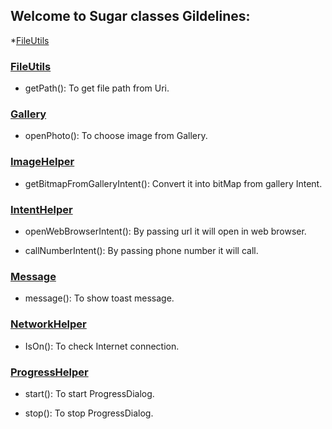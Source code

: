 

## Welcome to Sugar classes Gildelines:

*[FileUtils](#getPath())


### [FileUtils](https://github.com/CrownStack/android-sugar/blob/dev/FileUtils.java)

* getPath(): To get file path from Uri.

### [Gallery](https://github.com/CrownStack/android-sugar/blob/dev/Gallery.java)

* openPhoto(): To choose image from Gallery.

### [ImageHelper](https://github.com/CrownStack/android-sugar/blob/dev/ImageHelper.java)

* getBitmapFromGalleryIntent(): Convert it into bitMap from gallery Intent.

### [IntentHelper](https://github.com/CrownStack/android-sugar/blob/dev/IntentHelper.java)

* openWebBrowserIntent(): By passing url it will open in web browser.

* callNumberIntent(): By passing phone number it will call.
  
### [Message](https://github.com/CrownStack/android-sugar/blob/dev/Message.java)

* message(): To show toast message.

### [NetworkHelper](https://github.com/CrownStack/android-sugar/blob/dev/NetworkHelper.java)

* IsOn(): To check Internet connection.

### [ProgressHelper](https://github.com/CrownStack/android-sugar/blob/dev/ProgressHelper.java)

* start(): To start ProgressDialog.

* stop(): To stop ProgressDialog.

